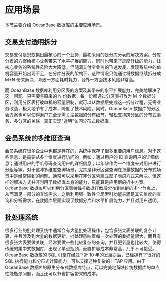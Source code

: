 # 应用场景

本节主要介绍 OceanBase 数据库的主要应用场景。

## 交易支付透明拆分

交易支付是蚂蚁集团最核心的一个业务，最初采用的是分库分表的解决方案。分库分表的方案给核心业务带来了水平扩展的能力，同时也带来了灰度升级的能力，让核心业务的系统性风险大大降低。但随着支付宝业务的飞速发展，发现系统中的单机容量开始出现不足，在分库分表的架构下，这种情况只能通过将数据继续拆分成 M\*N 份来解决，导致一方面耗时耗力，另外一方面技术风险非常高。

而 OceanBase 数据库利用分区表的方案及其带来的水平扩展能力，完美地解决了这一问题。只需要将原来的 N 份数据，每一份都通过分区表打散为 M 个数据分区，利用分区表打破单机的容量限制，就可以从数据层完成这一拆分过程，无需业务改造，极大地节省了成本，降低了技术风险。同时，OceanBase 数据库的分区表方案也可以使得用户完全无需关注数据的分布细节，轻松支持跨分区的分布式事务、多分区的关联，真正实现"透明"访问分布式数据库。

## 会员系统的多维度查询

会员系统在很多企业中也都是存在的，系统中保存了很多重要的用户信息。对于这些信息，是需要从多个维度进行访问的，例如：通过用户的 ID 查询用户的详细信息；通过用户的手机号码查询用户的详细信息；以年龄作为一个维度来对用户进行分组等等。对于这种多维度查询场景，尤其是非分区键查询在海量数据的分布式场景中是经常碰到的问题。通常可以采用在非分区列建立影子表的方式来解决。但这样的解决方式并非利用了数据库本身的能力，只能算是应用层的折中方案。OceanBase 数据库可以利用分区表特性将数据打散后分布到集群的多个节点上，从而满足一部分的查询需求，之后利用强一致性全局索引功能来满足其它维度的查询和分析需求，在数据库层面实现了数据分片和水平扩展能力，并且对用户透明。

## 批处理系统

很多行业的批处理系统中通常会有大量批处理操作，包含多张大表关联的复杂计算，并且涉及到大量的数据更新。批处理意味着每一次处理的数据量很大，而且有很多张大表要做关联，经常要做一些比较复杂的查询，并且更新量也比较大，使得传统的集中式数据库，出现了单点瓶颈，垂直扩容成本非常高，几乎不可接受。OceanBase 数据库的 SQL 引擎在经过了近 10 年的发展之后，已经拥有了很好的 SQL 执行能力和分布式计算能力，可以支撑这种复杂的 HTAP 应用。由于 OceanBase 数据库的原生分布式数据库特点，可以完美地解决传统数据库的单点性能瓶颈问题，而且还可以节省扩容带来的成本。
